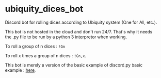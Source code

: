 # ubiquity_dices_bot
Discord bot for rolling dices according to Ubiquity system (One for All, etc.).

This bot is not hosted in the cloud and don't run 24/7. That's why it needs the .py file to be run by a python 3 interpretor when working.

To roll a group of n dices :
`!Gn`

To roll x times a group of n dices :
`!Gn,x`.

This bot is merely a version of the basic example of discord.py basic example :
[here](https://discordpy.readthedocs.io/en/latest/quickstart.html#a-minimal-bot).
